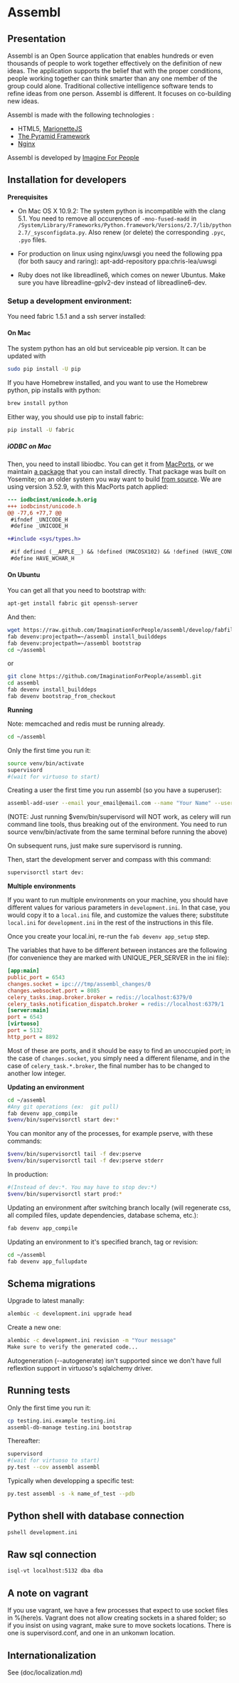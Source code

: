 Assembl
================

Presentation
------------------

Assembl is an Open Source application that enables hundreds or even thousands of people to work together effectively on the definition of new ideas. The application supports the belief that with the proper conditions, people working together can think smarter than any one member of the group could alone. Traditional collective intelligence software tends to refine ideas from one person. Assembl is different. It focuses on co-building new ideas.

Assembl is made with the following technologies :

- HTML5, [MarionetteJS](http://marionettejs.com/)
- [The Pyramid Framework](http://www.pylonsproject.org/)
- [Nginx](http://nginx.org/)

Assembl is developed by [Imagine For People](http://imaginationforpeople.org)

## Installation for developers

**Prerequisites**

- On Mac OS X 10.9.2: The system python is incompatible with the clang 5.1. You need to remove all occurences of `-mno-fused-madd` in `/System/Library/Frameworks/Python.framework/Versions/2.7/lib/python2.7/_sysconfigdata.py`. Also renew (or delete) the corresponding `.pyc`, `.pyo` files.

- For production on linux using nginx/uwsgi you need the following ppa (for both saucy and raring):
apt-add-repository ppa:chris-lea/uwsgi 

- Ruby does not like libreadline6, which comes on newer Ubuntus. Make sure you have libreadline-gplv2-dev instead of libreadline6-dev.

### Setup a development environment:

You need fabric 1.5.1 and a ssh server installed:

#### On Mac

The system python has an old but serviceable pip version. It can be updated with 

``` sh
sudo pip install -U pip
```

If you have Homebrew installed, and you want to use the Homebrew python, pip installs with python:

``` sh
brew install python
```

Either way, you should use pip to install fabric:

``` sh
pip install -U fabric
```

##### iODBC on Mac

Then, you need to install libiodbc. You can get it from [MacPorts](https://www.macports.org/), or we maintain [a package](http://assembl.coeus.ca/static/wheelhouse/iodbc.pkg) that you can install directly. That package was built on Yosemite; on an older system you way want to build [from source](http://www.iodbc.org/dataspace/iodbc/wiki/iODBC/Downloads). We are using version 3.52.9, with this MacPorts patch applied:

```patch
--- iodbcinst/unicode.h.orig
+++ iodbcinst/unicode.h
@@ -77,6 +77,7 @@
 #ifndef _UNICODE_H
 #define _UNICODE_H

+#include <sys/types.h>

 #if defined (__APPLE__) && !defined (MACOSX102) && !defined (HAVE_CONFIG_H)
 #define HAVE_WCHAR_H
```

#### On Ubuntu

You can get all that you need to bootstrap with:
``` sh
apt-get install fabric git openssh-server
```

And then:

``` sh
wget https://raw.github.com/ImaginationForPeople/assembl/develop/fabfile.py
fab devenv:projectpath=~/assembl install_builddeps
fab devenv:projectpath=~/assembl bootstrap
cd ~/assembl
```

or

``` sh
git clone https://github.com/ImaginationForPeople/assembl.git
cd assembl
fab devenv install_builddeps
fab devenv bootstrap_from_checkout
```

**Running**

Note:  memcached and redis must be running already.

``` sh
cd ~/assembl
```

Only the first time you run it:

``` sh
source venv/bin/activate
supervisord
#(wait for virtuoso to start)
```
Creating a user the first time you run assembl (so you have a superuser):

``` sh
assembl-add-user --email your_email@email.com --name "Your Name" --username desiredusername --password yourpassword development.ini
```

(NOTE: Just running $venv/bin/supervisord will NOT work,
as celery will run command line tools, thus breaking out of the environment.
You need to run source venv/bin/activate from the same terminal before
running the above)

On subsequent runs, just make sure supervisord is running.

Then, start the development server and compass with this command:
``` sh
supervisorctl start dev:
```


**Multiple environments**

If you want to run multiple environments on your machine, you should have different values for various parameters in `development.ini`.
In that case, you would copy it to a `local.ini` file, and customize the values there; substitute `local.ini` for `development.ini` in the rest of the instructions in this file.

Once you create your local.ini, re-run the `fab devenv app_setup` step.

The variables that have to be different between instances are the following (for convenience they are marked with UNIQUE_PER_SERVER in the ini file):

``` ini
[app:main]
public_port = 6543
changes.socket = ipc:///tmp/assembl_changes/0
changes.websocket.port = 8085
celery_tasks.imap.broker.broker = redis://localhost:6379/0
celery_tasks.notification_dispatch.broker = redis://localhost:6379/1
[server:main]
port = 6543
[virtuoso]
port = 5132
http_port = 8892
```

Most of these are ports, and it should be easy to find an unoccupied port; in the case of `changes.socket`, you simply need a different filename, and in the case of `celery_task.*.broker`, the final number has to be changed to another low integer.

**Updating an environment**

``` sh
cd ~/assembl
#Any git operations (ex:  git pull)
fab devenv app_compile
$venv/bin/supervisorctl start dev:*
```
You can monitor any of the processes, for example pserve, with these commands:

``` sh
$venv/bin/supervisorctl tail -f dev:pserve
$venv/bin/supervisorctl tail -f dev:pserve stderr
```

In production:

``` sh
#(Instead of dev:*. You may have to stop dev:*)
$venv/bin/supervisorctl start prod:*
```

Updating an environment after switching branch locally (will regenerate css,
 all compiled files, update dependencies, database schema, etc.):

``` sh
fab devenv app_compile
```

Updating an environment to it's specified branch, tag or revision:

``` sh
cd ~/assembl
fab devenv app_fullupdate
```

Schema migrations
-----------------

Upgrade to latest manally:

``` sh
alembic -c development.ini upgrade head
```

Create a new one:

``` sh
alembic -c development.ini revision -m "Your message"
Make sure to verify the generated code...
```
Autogeneration (--autogenerate) isn't supported since we don't have full reflextion support in virtuoso's sqlalchemy driver.

Running tests
-------------
Only the first time you run it:

``` sh
cp testing.ini.example testing.ini
assembl-db-manage testing.ini bootstrap
```

Thereafter:
``` sh
supervisord
#(wait for virtuoso to start)
py.test --cov assembl assembl
```

Typically when developping a specific test:
``` sh
py.test assembl -s -k name_of_test --pdb
```

Python shell with database connection
-------------------------------------

``` sh
pshell development.ini
```

Raw sql connection
------------------

``` sh
isql-vt localhost:5132 dba dba
```

A note on vagrant
-----------------

If you use vagrant, we have a few processes that expect to use socket files in %(here)s. Vagrant does not allow creating sockets in a shared folder; so if you insist on using vagrant, make sure to move sockets locations. There is one is supervisord.conf, and one in an unkonwn location.


## Internationalization

See (doc/localization.md)
